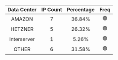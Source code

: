 | Data Center | IP Count | Percentage | Freq |
|:------------:|:--------:|:-----------:|:-----:|
| AMAZON | 7 | 36.84% | 🟢 |
| HETZNER | 5 | 26.32% | 🟢 |
| Interserver | 1 | 5.26% | 🟢 |
| OTHER | 6 | 31.58% | 🟢 |